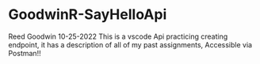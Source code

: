 # GoodwinR-SayHelloApi
Reed Goodwin
10-25-2022
This is a vscode Api practicing creating endpoint, it has a description of all of my past assignments, Accessible via Postman!!
